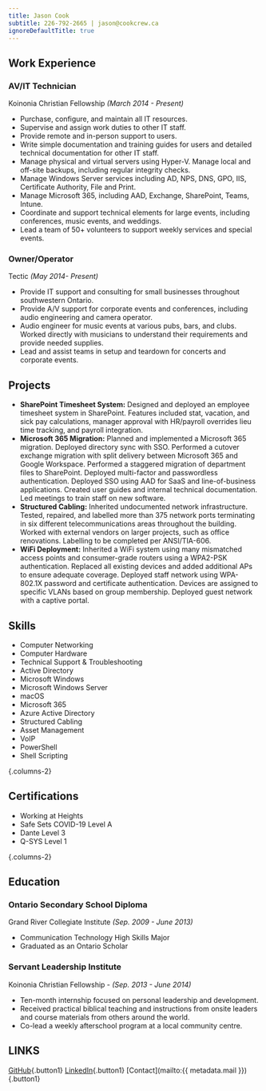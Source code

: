 ```yaml
---
title: Jason Cook
subtitle: 226-792-2665 | jason@cookcrew.ca
ignoreDefaultTitle: true
---
```


## Work Experience

### AV/IT Technician

Koinonia Christian Fellowship _(March 2014 - Present)_

- Purchase, configure, and maintain all IT resources.
- Supervise and assign work duties to other IT staff.
- Provide remote and in-person support to users.
- Write simple documentation and training guides for users and detailed technical documentation for other IT staff.
- Manage physical and virtual servers using Hyper-V. Manage local and off-site backups, including regular integrity checks.
- Manage Windows Server services including AD, NPS, DNS, GPO, IIS, Certificate Authority, File and Print.
- Manage Microsoft 365, including AAD, Exchange, SharePoint, Teams, Intune.
- Coordinate and support technical elements for large events, including conferences, music events, and weddings.
- Lead a team of 50+ volunteers to support weekly services and special events.

### Owner/Operator

Tectic _(May 2014- Present)_

- Provide IT support and consulting for small businesses throughout southwestern Ontario.
- Provide A/V support for corporate events and conferences, including audio engineering and camera operator.
- Audio engineer for music events at various pubs, bars, and clubs. Worked directly with musicians to understand their requirements and provide needed supplies.
- Lead and assist teams in setup and teardown for concerts and corporate events.

## Projects

- **SharePoint Timesheet System:** Designed and deployed an employee timesheet system in SharePoint. Features included stat, vacation, and sick pay calculations, manager approval with HR/payroll overrides lieu time tracking, and payroll integration.
- **Microsoft 365 Migration:** Planned and implemented a Microsoft 365 migration. Deployed directory sync with SSO. Performed a cutover exchange migration with split delivery between Microsoft 365 and Google Workspace. Performed a staggered migration of department files to SharePoint. Deployed multi-factor and passwordless authentication. Deployed SSO using AAD for SaaS and line-of-business applications. Created user guides and internal technical documentation. Led meetings to train staff on new software.
- **Structured Cabling:** Inherited undocumented network infrastructure. Tested, repaired, and labelled more than 375 network ports terminating in six different telecommunications areas throughout the building. Worked with external vendors on larger projects, such as office renovations. Labelling to be completed per ANSI/TIA-606.
- **WiFi Deployment:** Inherited a WiFi system using many mismatched access points and consumer-grade routers using a WPA2-PSK authentication. Replaced all existing devices and added additional APs to ensure adequate coverage. Deployed staff network using WPA-802.1X password and certificate authentication. Devices are assigned to specific VLANs based on group membership. Deployed guest network with a captive portal.

## Skills

- Computer Networking
- Computer Hardware
- Technical Support & Troubleshooting
- Active Directory
- Microsoft Windows
- Microsoft Windows Server
- macOS
- Microsoft 365
- Azure Active Directory
- Structured Cabling
- Asset Management
- VoIP
- PowerShell
- Shell Scripting

{.columns-2}

## Certifications

- Working at Heights
- Safe Sets COVID-19 Level A
- Dante Level 3
- Q-SYS Level 1

{.columns-2}

## Education

### Ontario Secondary School Diploma

Grand River Collegiate Institute _(Sep. 2009 - June 2013)_

- Communication Technology High Skills Major
- Graduated as an Ontario Scholar

### Servant Leadership Institute

Koinonia Christian Fellowship - _(Sep. 2013 - June 2014)_

- Ten-month internship focused on personal leadership and development.
- Received practical biblical teaching and instructions from onsite leaders and course materials from others around the world.
- Co-lead a weekly afterschool program at a local community centre.

## LINKS

[GitHub](https://github.com/JasonCook599){.button1} [LinkedIn](https://www.linkedin.com/in/jasoncook599/){.button1} [Contact](mailto:{{ metadata.mail }}){.button1}
